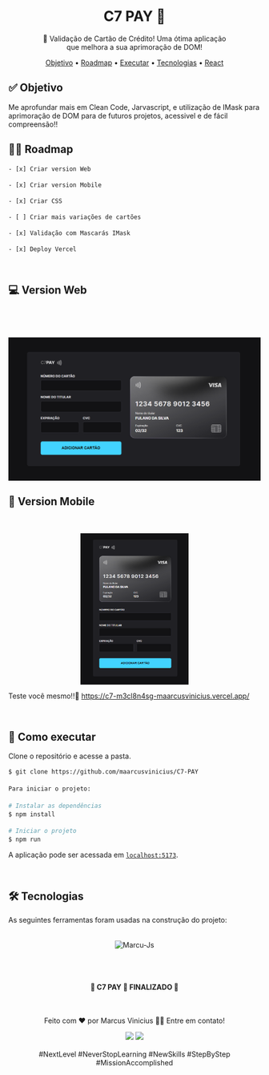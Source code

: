 <h1 align="center">C7 PAY 🏦</h1>

<p align="center">🚀 Validação de Cartão de Crédito! Uma ótima aplicação</br>que melhora a sua aprimoração de DOM!</p>

<p align="center">
 <a href="#objetivo">Objetivo</a> •
 <a href="#roadmap">Roadmap</a> • 
 <a href="#executar">Executar</a> • 
 <a href="#tecnologias">Tecnologias</a> •
 <a href="#React">React</a>
</p>

<h2 id="objetivo">✅ Objetivo </h2>

Me aprofundar mais em Clean Code, Jarvascript, e utilização de IMask para aprimoração de DOM para de futuros projetos, acessivel e de fácil compreensão!!

<h2 id="roadmap">🐱‍🏍 Roadmap</h2>

    - [x] Criar version Web

    - [x] Criar version Mobile

    - [x] Criar CSS

    - [ ] Criar mais variações de cartões

    - [x] Validação com Mascarás IMask

    - [x] Deploy Vercel

<br>

<h2 id="Web"> 💻 Version Web </h2>
<br>
<h1 align="center">
    <img align="center" alt="NextLevelWeek" title="#NextLevelWeek" src="./assets/Web Img Ti1.png">
    <br>
</h1>

<h2 id="Mobile"> 📲 Version Mobile </h2>
<br><br>
<div align="center" >
    <img align="center" height="302" alt="NextLevelWeek" title="#NextLevelWeek" src="./assets/Web Img Ti2.png">
    <br>
</div>

Teste você mesmo!!🔎 https://c7-m3cl8n4sg-maarcusvinicius.vercel.app/

<br>

<h2 id="executar"> 🚀 Como executar </h2>

Clone o repositório e acesse a pasta.

```bash
$ git clone https://github.com/maarcusvinicius/C7-PAY

Para iniciar o projeto:

# Instalar as dependências
$ npm install

# Iniciar o projeto
$ npm run
```


A aplicação pode ser acessada em [`localhost:5173`](http://localhost:5173).

<br>

<h2 id="tecnologias"> 🛠 Tecnologias </h2>

As seguintes ferramentas foram usadas na construção do projeto:

<br>

<div align="center">
  <img align="center" alt="Marcu-Js" height="40" width="60" src="https://cdn.jsdelivr.net/gh/devicons/devicon/icons/javascript/javascript-original.svg">
</div>

<br><br>

<h4 align="center"> 
	🚧  C7 PAY 🏦 FINALIZADO  🚧
</h4>
<br>
<p align="center">Feito com ❤️ por Marcus Vinicius 👋🏽 Entre em contato!</p>

<div align="center">  
  <a href = "mailto:marcus.editor77@gmail.com"><img src="https://img.shields.io/badge/-Gmail-%23333?style=for-the-badge&logo=gmail&logoColor=white" target="_blank"></a>
  <a href = "https://www.linkedin.com/in/marcus-vinicius-507718228/"><img src="https://img.shields.io/badge/-LinkedIn-%230077B5?style=for-the-badge&logo=linkedin&logoColor=white" target="_blank"></a>
</div>

<br>
<div align="center">  
#NextLevel
#NeverStopLearning
#NewSkills
#StepByStep
#MissionAccomplished
</div>
